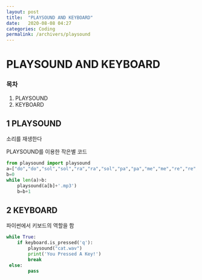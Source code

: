 ```yaml
---
layout: post
title:  "PLAYSOUND AND KEYBOARD"
date:   2020-08-08 04:27
categories: Coding
permalink: /archivers/playsound
---
```


# PLAYSOUND AND KEYBOARD

### 목차 
1. PLAYSOUND
2. KEYBOARD

## 1 PLAYSOUND

소리를 재생한다

PLAYSOUND를 이용한 작은별 코드
~~~py
from playsound import playsound
a=["do","do","sol","sol","ra","ra","sol","pa","pa","me","me","re","re","do",]  
b=0  
while len(a)>b:  
    playsound(a[b]+'.mp3')  
    b=b+1
~~~

## 2 KEYBOARD
파이썬에서 키보드의 역할을 함


~~~py
while True:  
    if keyboard.is_pressed('q'):  
        playsound("cat.wav")  
        print('You Pressed A Key!')  
        break  
 else:  
        pass
~~~





























































































